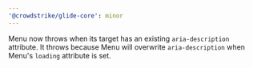 ```yaml
---
'@crowdstrike/glide-core': minor
---
```


Menu now throws when its target has an existing `aria-description` attribute. It throws because Menu will overwrite `aria-description` when Menu's `loading` attribute is set.
